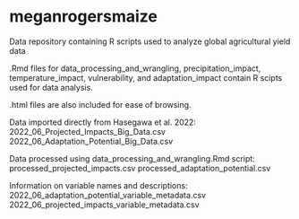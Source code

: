 # meganrogersmaize
Data repository containing R scripts used to analyze global agricultural yield data

.Rmd files for data_processing_and_wrangling, precipitation_impact, temperature_impact, 
vulnerability, and adaptation_impact contain R scipts used for data analysis. 

.html files are also included for ease of browsing.

Data imported directly from Hasegawa et al. 2022:
2022_06_Projected_Impacts_Big_Data.csv
2022_06_Adaptation_Potential_Big_Data.csv

Data processed using data_processing_and_wrangling.Rmd script:
processed_projected_impacts.csv
processed_adaptation_potential.csv

Information on variable names and descriptions:
2022_06_adaptation_potential_variable_metadata.csv
2022_06_projected_impacts_variable_metadata.csv
